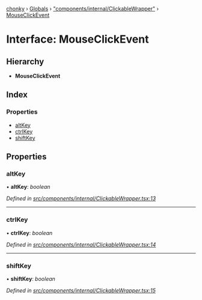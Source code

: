 [chonky](../README.md) › [Globals](../globals.md) › ["components/internal/ClickableWrapper"](../modules/_components_internal_clickablewrapper_.md) › [MouseClickEvent](_components_internal_clickablewrapper_.mouseclickevent.md)

# Interface: MouseClickEvent

## Hierarchy

* **MouseClickEvent**

## Index

### Properties

* [altKey](_components_internal_clickablewrapper_.mouseclickevent.md#altkey)
* [ctrlKey](_components_internal_clickablewrapper_.mouseclickevent.md#ctrlkey)
* [shiftKey](_components_internal_clickablewrapper_.mouseclickevent.md#shiftkey)

## Properties

###  altKey

• **altKey**: *boolean*

*Defined in [src/components/internal/ClickableWrapper.tsx:13](https://github.com/TimboKZ/Chonky/blob/ce1f2d4/src/components/internal/ClickableWrapper.tsx#L13)*

___

###  ctrlKey

• **ctrlKey**: *boolean*

*Defined in [src/components/internal/ClickableWrapper.tsx:14](https://github.com/TimboKZ/Chonky/blob/ce1f2d4/src/components/internal/ClickableWrapper.tsx#L14)*

___

###  shiftKey

• **shiftKey**: *boolean*

*Defined in [src/components/internal/ClickableWrapper.tsx:15](https://github.com/TimboKZ/Chonky/blob/ce1f2d4/src/components/internal/ClickableWrapper.tsx#L15)*
